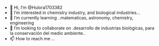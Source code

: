 - 👋 Hi, I’m @Hulora1703382
- 👀 I’m interested in chemistry industry, and biological industries...
- 🌱 I’m currently learning ..matematicas, astronomy, chemistry, engineering
- 💞️ I’m looking to collaborate on .desarrollo de industrias biológicas, para la conservación del medio ambiente..
- 📫 How to reach me ...

<!---
Hulora1703382/Hulora1703382 is a ✨ special ✨ repository because its `README.md` (this file) appears on your GitHub profile.
You can click the Preview link to take a look at your changes.
--->
